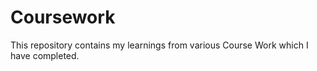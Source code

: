 # Coursework
This repository contains my learnings from various Course Work which I have completed.
